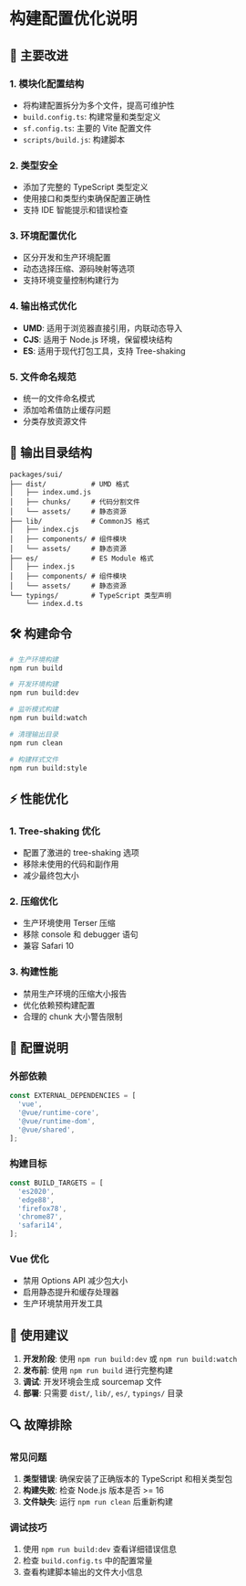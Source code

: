 # 构建配置优化说明

## 🚀 主要改进

### 1. **模块化配置结构**
- 将构建配置拆分为多个文件，提高可维护性
- `build.config.ts`: 构建常量和类型定义
- `sf.config.ts`: 主要的 Vite 配置文件
- `scripts/build.js`: 构建脚本

### 2. **类型安全**
- 添加了完整的 TypeScript 类型定义
- 使用接口和类型约束确保配置正确性
- 支持 IDE 智能提示和错误检查

### 3. **环境配置优化**
- 区分开发和生产环境配置
- 动态选择压缩、源码映射等选项
- 支持环境变量控制构建行为

### 4. **输出格式优化**
- **UMD**: 适用于浏览器直接引用，内联动态导入
- **CJS**: 适用于 Node.js 环境，保留模块结构
- **ES**: 适用于现代打包工具，支持 Tree-shaking

### 5. **文件命名规范**
- 统一的文件命名模式
- 添加哈希值防止缓存问题
- 分类存放资源文件

## 📁 输出目录结构

```
packages/sui/
├── dist/           # UMD 格式
│   ├── index.umd.js
│   ├── chunks/     # 代码分割文件
│   └── assets/     # 静态资源
├── lib/            # CommonJS 格式
│   ├── index.cjs
│   ├── components/ # 组件模块
│   └── assets/     # 静态资源
├── es/             # ES Module 格式
│   ├── index.js
│   ├── components/ # 组件模块
│   └── assets/     # 静态资源
└── typings/        # TypeScript 类型声明
    └── index.d.ts
```

## 🛠️ 构建命令

```bash
# 生产环境构建
npm run build

# 开发环境构建
npm run build:dev

# 监听模式构建
npm run build:watch

# 清理输出目录
npm run clean

# 构建样式文件
npm run build:style
```

## ⚡ 性能优化

### 1. **Tree-shaking 优化**
- 配置了激进的 tree-shaking 选项
- 移除未使用的代码和副作用
- 减少最终包大小

### 2. **压缩优化**
- 生产环境使用 Terser 压缩
- 移除 console 和 debugger 语句
- 兼容 Safari 10

### 3. **构建性能**
- 禁用生产环境的压缩大小报告
- 优化依赖预构建配置
- 合理的 chunk 大小警告限制

## 🔧 配置说明

### 外部依赖
```typescript
const EXTERNAL_DEPENDENCIES = [
  'vue',
  '@vue/runtime-core', 
  '@vue/runtime-dom',
  '@vue/shared',
];
```

### 构建目标
```typescript
const BUILD_TARGETS = [
  'es2020',
  'edge88', 
  'firefox78',
  'chrome87',
  'safari14',
];
```

### Vue 优化
- 禁用 Options API 减少包大小
- 启用静态提升和缓存处理器
- 生产环境禁用开发工具

## 📝 使用建议

1. **开发阶段**: 使用 `npm run build:dev` 或 `npm run build:watch`
2. **发布前**: 使用 `npm run build` 进行完整构建
3. **调试**: 开发环境会生成 sourcemap 文件
4. **部署**: 只需要 `dist/`, `lib/`, `es/`, `typings/` 目录

## 🔍 故障排除

### 常见问题

1. **类型错误**: 确保安装了正确版本的 TypeScript 和相关类型包
2. **构建失败**: 检查 Node.js 版本是否 >= 16
3. **文件缺失**: 运行 `npm run clean` 后重新构建

### 调试技巧

1. 使用 `npm run build:dev` 查看详细错误信息
2. 检查 `build.config.ts` 中的配置常量
3. 查看构建脚本输出的文件大小信息
